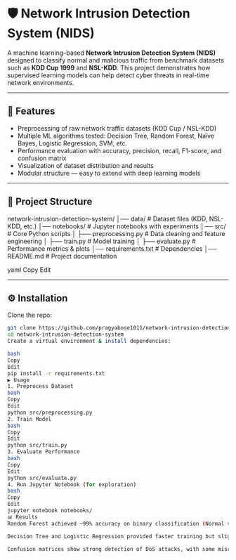 # 🛡️ Network Intrusion Detection System (NIDS)

A machine learning–based **Network Intrusion Detection System (NIDS)** designed to classify normal and malicious traffic from benchmark datasets such as **KDD Cup 1999** and **NSL-KDD**. This project demonstrates how supervised learning models can help detect cyber threats in real-time network environments.

---

## 🚀 Features
- Preprocessing of raw network traffic datasets (KDD Cup / NSL-KDD)  
- Multiple ML algorithms tested: Decision Tree, Random Forest, Naïve Bayes, Logistic Regression, SVM, etc.  
- Performance evaluation with accuracy, precision, recall, F1-score, and confusion matrix  
- Visualization of dataset distribution and results  
- Modular structure — easy to extend with deep learning models  

---

## 📂 Project Structure
network-intrusion-detection-system/
│── data/ # Dataset files (KDD, NSL-KDD, etc.)
│── notebooks/ # Jupyter notebooks with experiments
│── src/ # Core Python scripts
│ ├── preprocessing.py # Data cleaning and feature engineering
│ ├── train.py # Model training
│ ├── evaluate.py # Performance metrics & plots
│── requirements.txt # Dependencies
│── README.md # Project documentation

yaml
Copy
Edit

---

## ⚙️ Installation

Clone the repo:
```bash
git clone https://github.com/pragyabose1011/network-intrusion-detection-system.git
cd network-intrusion-detection-system
Create a virtual environment & install dependencies:

bash
Copy
Edit
pip install -r requirements.txt
▶️ Usage
1. Preprocess Dataset
bash
Copy
Edit
python src/preprocessing.py
2. Train Model
bash
Copy
Edit
python src/train.py
3. Evaluate Performance
bash
Copy
Edit
python src/evaluate.py
4. Run Jupyter Notebook (for exploration)
bash
Copy
Edit
jupyter notebook notebooks/
📊 Results
Random Forest achieved ~99% accuracy on binary classification (Normal vs Attack).

Decision Tree and Logistic Regression provided faster training but slightly lower accuracy.

Confusion matrices show strong detection of DoS attacks, with some misclassifications in U2R/R2L categories (expected due to dataset imbalance).

